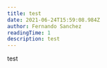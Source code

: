 ```yaml
---
title: test
date: 2021-06-24T15:59:08.984Z
author: Fernando Sanchez
readingTime: 1
description: test
---
```

test